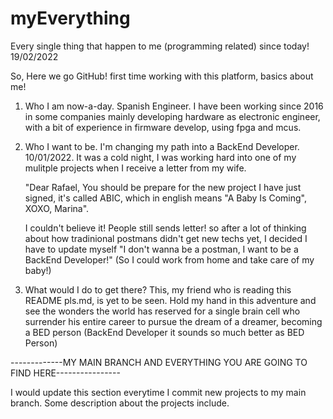 # myEverything
Every single thing that happen to me (programming related) since today! 19/02/2022

So, Here we go GitHub! first time working with this platform, basics about me!
 
 1. Who I am now-a-day.
        Spanish Engineer. I have been working since 2016 in some companies mainly developing hardware as electronic engineer, with a bit of experience in firmware develop, using   fpga and mcus. 
  
  2. Who I want to be.
        I'm changing my path into a BackEnd Developer. 10/01/2022. It was a cold night, I was working hard into one of my mulitple projects when I receive a letter from my wife.  
        
        "Dear Rafael, You should be prepare for the new project I have just signed, it's called ABIC, which in english means "A Baby Is Coming", XOXO, Marina".
        
        I couldn't believe it! People still sends letter! so after a lot of thinking about how tradinional postmans didn't get new techs yet, I decided I have to update myself    "I don't wanna be a postman, I want to be a BackEnd Developer!" (So I could work from home and take care of my baby!)
 
 3. What would I do to get there?
        This, my friend who is reading this README pls.md, is yet to be seen. Hold my hand in this adventure and see the wonders the world has reserved for a single brain cell who     surrender his entire career to pursue the dream of a dreamer, becoming a BED person (BackEnd Developer it sounds so much better as BED Person)
 
-------------MY MAIN BRANCH AND EVERYTHING YOU ARE GOING TO FIND HERE----------------
 
I would update this section everytime I commit new projects to my main branch. Some description about the projects include.

